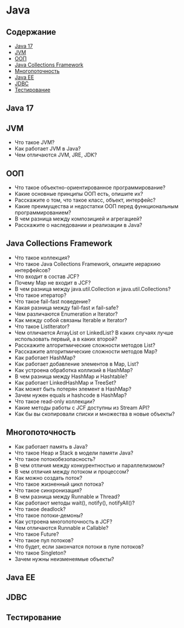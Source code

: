 # Java

## Содержание

* [Java 17](#java-17)
* [JVM](#jvm)
* [ООП](#ооп)
* [Java Collections Framework](#java-collections-framework)
* [Многопоточность](#многопоточность)
* [Java EE](#java-ee)
* [JDBC](#jdbc)
* [Тестирование](#тестирование)

## Java 17

## JVM

* Что такое JVM?
* Как работает JVM в Java?
* Чем отличаются JVM, JRE, JDK?

## ООП

* Что такое объектно-ориентированное программирование?
* Какие основные принципы ООП есть, опишите их?
* Расскажите о том, что такое класс, объект, интерфейс?
* Какие преимущества и недостатки ООП перед функциональным программированием?
* В чем разница между композицией и агрегацией?
* Расскажите о наследовании и реализации в Java?

## Java Collections Framework

* Что такое коллекция?
* Что такое Java Collections Framework, опишите иерархию интерфейсов?
* Что входит в состав JCF?
* Почему Map не входит в JCF?
* В чем разница между java.util.Collection и java.util.Collections?
* Что такое итератор?
* Что такое fail-fast поведение?
* Какая разница между fail-fast и fail-safe?
* Чем различаются Enumeration и Iterator?
* Как между собой связаны Iterable и Iterator?
* Что такое ListIterator?
* Чем отличается ArrayList от LinkedList? В каких случаях лучше использовать первый, а в каких второй?
* Расскажите алгоритмические сложности методов List?
* Расскажите алгоритмические сложности методов Map?
* Как работает HashMap?
* Как работает добавление элементов в Map, List?
* Как устроена обработка коллизий в HashMap?
* В чем разница между HashMap и Hashtable?
* Как работает LinkedHashMap и TreeSet?
* Как может быть потерян элемент в HashMap?
* Зачем нужен equals и hashcode в HashMap?
* Что такое read-only коллекции?
* Какие методы работы с JCF доступны из Stream API?
* Как бы вы скопировали списки и множества в новые объекты?

## Многопоточность

* Как работает память в Java?
* Что такое Heap и Stack в модели памяти Java?
* Что такое потокобезопасность?
* В чем отличия между конкурентностью и параллелизмом?
* В чем отличия между потоком и процессом?
* Как можно создать поток?
* Что такое жизненный цикл потока?
* Что такое синхронизация?
* В чем разница между Runnable и Thread?
* Как работают методы wait(), notify(), notifyAll()?
* Что такое deadlock?
* Что такое потоки-демоны?
* Как устроена многопоточность в JCF?
* Чем отличаются Runnable и Callable?
* Что такое Future?
* Что такое пул потоков?
* Что будет, если закончатся потоки в пуле потоков?
* Что такое Singleton?
* Зачем нужны неизменеямые объекты?

## Java EE

## JDBC

## Тестирование

